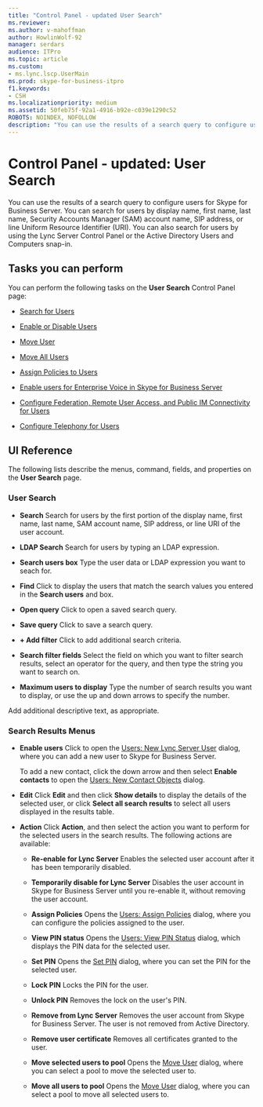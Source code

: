 ```yaml
---
title: "Control Panel - updated User Search"
ms.reviewer: 
ms.author: v-mahoffman
author: HowlinWolf-92
manager: serdars
audience: ITPro
ms.topic: article
ms.custom:
- ms.lync.lscp.UserMain
ms.prod: skype-for-business-itpro
f1.keywords:
- CSH
ms.localizationpriority: medium
ms.assetid: 50feb75f-92a1-4916-b92e-c039e1290c52
ROBOTS: NOINDEX, NOFOLLOW
description: "You can use the results of a search query to configure users for Skype for Business Server. You can search for users by display name, first name, last name, Security Accounts Manager (SAM) account name, SIP address, or line Uniform Resource Identifier (URI). You can also search for users by using the Lync Server Control Panel or the Active Directory Users and Computers snap-in."
---
```


# Control Panel - updated: User Search

You can use the results of a search query to configure users for Skype for Business Server. You can search for users by display name, first name, last name, Security Accounts Manager (SAM) account name, SIP address, or line Uniform Resource Identifier (URI). You can also search for users by using the Lync Server Control Panel or the Active Directory Users and Computers snap-in.

## Tasks you can perform

You can perform the following tasks on the **User Search** Control Panel page:

- [Search for Users](/previous-versions/office/lync-server-2013/lync-server-2013-search-for-lync-server-users)

- [Enable or Disable Users](/previous-versions/office/lync-server-2013/lync-server-2013-disable-or-re-enable-user-account-for-lync-server)

- [Move User](ms.lync.lscp.UserMove.md)

- [Move All Users](ms.lync.lscp.UserMoveAll.md)

- [Assign Policies to Users](/previous-versions/office/lync-server-2013/lync-server-2013-assigning-per-user-policies)

- [Enable users for Enterprise Voice in Skype for Business Server](../../../deploy/deploy-enterprise-voice/enable-users-for-enterprise-voice.md)

- [Configure Federation, Remote User Access, and Public IM Connectivity for Users](/previous-versions/office/lync-server-2013/lync-server-2013-assign-an-external-user-access-policy-to-a-lync-enabled-user)

- [Configure Telephony for Users](/previous-versions/office/lync-server-2013/lync-server-2013-configure-telephony-for-a-user)



## UI Reference

The following lists describe the menus, command, fields, and properties on the **User Search** page.

### User Search

- **Search** Search for users by the first portion of the display name, first name, last name, SAM account name, SIP address, or line URI of the user account.

- **LDAP Search** Search for users by typing an LDAP expression.

- **Search users box** Type the user data or LDAP expression you want to seach for.

- **Find** Click to display the users that match the search values you entered in the **Search users** and box.

- **Open query** Click to open a saved search query.

- **Save query** Click to save a search query.

- **+ Add filter** Click to add additional search criteria.

- **Search filter fields** Select the field on which you want to filter search results, select an operator for the query, and then type the string you want to search on.

- **Maximum users to display** Type the number of search results you want to display, or use the up and down arrows to specify the number.

Add additional descriptive text, as appropriate.

### Search Results Menus

- **Enable users** Click to open the [Users: New Lync Server User](ms.lync.lscp.UserNew.md) dialog, where you can add a new user to Skype for Business Server.

    To add a new contact, click the down arrow and then select **Enable contacts** to open the [Users: New Contact Objects](ms.lync.lscp.UserNewContact.md) dialog.

- **Edit** Click **Edit** and then click **Show details** to display the details of the selected user, or click **Select all search results** to select all users displayed in the results table.

- **Action** Click **Action**, and then select the action you want to perform for the selected users in the search results. The following actions are available:

  - **Re-enable for Lync Server** Enables the selected user account after it has been temporarily disabled.

  - **Temporarily disable for Lync Server** Disables the user account in Skype for Business Server until you re-enable it, without removing the user account.

  - **Assign Policies** Opens the [Users: Assign Policies](ms.lync.lscp.UserAssignPolicy.md) dialog, where you can configure the policies assigned to the user.

  - **View PIN status** Opens the [Users: View PIN Status](ms.lync.lscp.UserViewPin.md) dialog, which displays the PIN data for the selected user.

  - **Set PIN** Opens the [Set PIN](ms.lync.lscp.UserSetPin.md) dialog, where you can set the PIN for the selected user.

  - **Lock PIN** Locks the PIN for the user.

  - **Unlock PIN** Removes the lock on the user's PIN.

  - **Remove from Lync Server** Removes the user account from Skype for Business Server. The user is not removed from Active Directory.

  - **Remove user certificate** Removes all certificates granted to the user.

  - **Move selected users to pool** Opens the [Move User](ms.lync.lscp.UserMove.md) dialog, where you can select a pool to move the selected user to.

  - **Move all users to pool** Opens the [Move User](ms.lync.lscp.UserMove.md) dialog, where you can select a pool to move all selected users to.